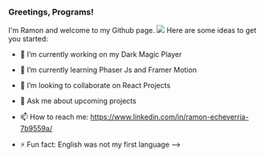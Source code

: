### Greetings, Programs!

I'm Ramon and welcome to my Github page.
![](https://www.vispronet.com/blog/wp-content/uploads/2018/07/200.gif)
Here are some ideas to get you started:

- 🔭 I’m currently working on my Dark Magic Player
- 🌱 I’m currently learning Phaser Js and Framer Motion
- 👯 I’m looking to collaborate on React Projects

- 💬 Ask me about upcoming projects
- 📫 How to reach me: https://www.linkedin.com/in/ramon-echeverria-7b9559a/

- ⚡ Fun fact: English was not my first language
  -->
